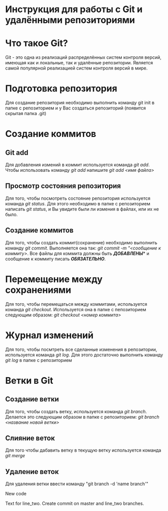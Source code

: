 # Инструкция для работы с Git и удалёнными репозиториями

Что такое Git?
===
 Git - это одна из реализаций распределённых систем контроля версий, имеющая как и локальные, так и удалённые репозитории. Является самой популярной реализацией систем контроля версий в мире. 

 Подготовка репозитория
 ===
 Для создание репозитория необходимо выполнить команду git init в папке с репозиторием и у Вас создаться репозиторий (появится скрытая папка .git)

 Создание коммитов
 ===

Git add
---
Для добавления измений в коммит используется команда *git add*. Чтобы использовать команду *git add* напишите *git add <имя файла>*

Просмотр состояния репозитория
---
Для того, чтобы посмотреть состояние репозитория используется команда *git status*. Для этого необходимо в папке с репозиторием написать *git status*, и Вы увидите были ли измения в файлах, или их не было.

Создание коммитов
---
Для того, чтобы создать коммит(сохранение) необходимо выполнить команду *git commit*. Выполняется она так: *git commit -m "<сообщение к коммиту>*. Все файлы для коммита должны быть ***ДОБАВЛЕНЫ**** и сообщение к коммиту писать ***ОБЯЗАТЕЛЬНО***.

 Перемещение между сохранениями
 ===
 Для того, чтобы перемещаться между коммитами, используется команда *git checkout*. Используется она в папке с пепозиторием следующим образом: *git checkout <номер коммита>*

 Журнал изменений
 ===
 Для того, чтобы посмтреть все сделанные изменения в репозитории, используется команда _git log_. Для этого достаточно выполнить команду _git log_ в папке с репозиторием

Ветки в Git
===
## Создание ветки

Для того, чтобы создать ветку, используется команда _git branch_. Делается это следующим образом в папке с репозиторием: *git branch <название новой ветки>*

Слияние веток
---
Для того чтобы дабавить ветку в текущую ветку используется команда _git merge_

Удаление веток
---
Для удаления ветки ввести команду "git branch -d 'name branch'"

New code

Text for line_two. Create commit on master and line_two branches.